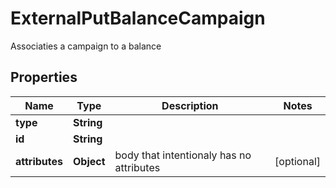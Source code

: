 

# ExternalPutBalanceCampaign

Associaties a campaign to a balance

## Properties

Name | Type | Description | Notes
------------ | ------------- | ------------- | -------------
**type** | **String** |  | 
**id** | **String** |  | 
**attributes** | **Object** | body that intentionaly has no attributes |  [optional]



